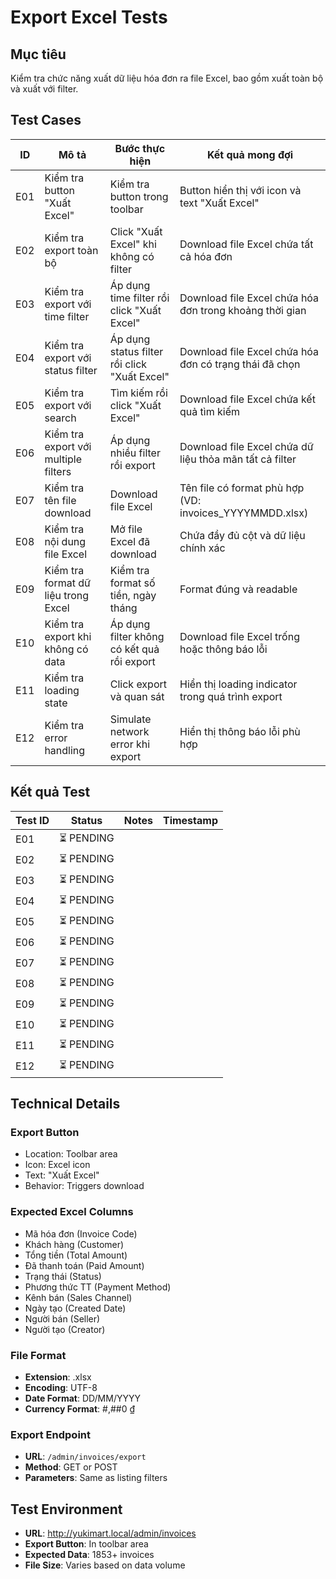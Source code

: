 # Export Excel Tests

## Mục tiêu
Kiểm tra chức năng xuất dữ liệu hóa đơn ra file Excel, bao gồm xuất toàn bộ và xuất với filter.

## Test Cases

| ID | Mô tả | Bước thực hiện | Kết quả mong đợi |
|----|-------|----------------|------------------|
| E01 | Kiểm tra button "Xuất Excel" | Kiểm tra button trong toolbar | Button hiển thị với icon và text "Xuất Excel" |
| E02 | Kiểm tra export toàn bộ | Click "Xuất Excel" khi không có filter | Download file Excel chứa tất cả hóa đơn |
| E03 | Kiểm tra export với time filter | Áp dụng time filter rồi click "Xuất Excel" | Download file Excel chứa hóa đơn trong khoảng thời gian |
| E04 | Kiểm tra export với status filter | Áp dụng status filter rồi click "Xuất Excel" | Download file Excel chứa hóa đơn có trạng thái đã chọn |
| E05 | Kiểm tra export với search | Tìm kiếm rồi click "Xuất Excel" | Download file Excel chứa kết quả tìm kiếm |
| E06 | Kiểm tra export với multiple filters | Áp dụng nhiều filter rồi export | Download file Excel chứa dữ liệu thỏa mãn tất cả filter |
| E07 | Kiểm tra tên file download | Download file Excel | Tên file có format phù hợp (VD: invoices_YYYYMMDD.xlsx) |
| E08 | Kiểm tra nội dung file Excel | Mở file Excel đã download | Chứa đầy đủ cột và dữ liệu chính xác |
| E09 | Kiểm tra format dữ liệu trong Excel | Kiểm tra format số tiền, ngày tháng | Format đúng và readable |
| E10 | Kiểm tra export khi không có data | Áp dụng filter không có kết quả rồi export | Download file Excel trống hoặc thông báo lỗi |
| E11 | Kiểm tra loading state | Click export và quan sát | Hiển thị loading indicator trong quá trình export |
| E12 | Kiểm tra error handling | Simulate network error khi export | Hiển thị thông báo lỗi phù hợp |

## Kết quả Test

| Test ID | Status | Notes | Timestamp |
|---------|--------|-------|-----------|
| E01 | ⏳ PENDING | | |
| E02 | ⏳ PENDING | | |
| E03 | ⏳ PENDING | | |
| E04 | ⏳ PENDING | | |
| E05 | ⏳ PENDING | | |
| E06 | ⏳ PENDING | | |
| E07 | ⏳ PENDING | | |
| E08 | ⏳ PENDING | | |
| E09 | ⏳ PENDING | | |
| E10 | ⏳ PENDING | | |
| E11 | ⏳ PENDING | | |
| E12 | ⏳ PENDING | | |

## Technical Details

### Export Button
- Location: Toolbar area
- Icon: Excel icon
- Text: "Xuất Excel"
- Behavior: Triggers download

### Expected Excel Columns
- Mã hóa đơn (Invoice Code)
- Khách hàng (Customer)
- Tổng tiền (Total Amount)
- Đã thanh toán (Paid Amount)
- Trạng thái (Status)
- Phương thức TT (Payment Method)
- Kênh bán (Sales Channel)
- Ngày tạo (Created Date)
- Người bán (Seller)
- Người tạo (Creator)

### File Format
- **Extension**: .xlsx
- **Encoding**: UTF-8
- **Date Format**: DD/MM/YYYY
- **Currency Format**: #,##0 ₫

### Export Endpoint
- **URL**: `/admin/invoices/export`
- **Method**: GET or POST
- **Parameters**: Same as listing filters

## Test Environment
- **URL**: http://yukimart.local/admin/invoices
- **Export Button**: In toolbar area
- **Expected Data**: 1853+ invoices
- **File Size**: Varies based on data volume

